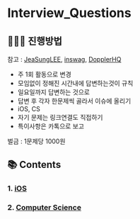 # Interview_Questions

## 🧑🏻‍🏫 진행방법

참고 : [JeaSungLEE](https://github.com/JeaSungLEE/iOSInterviewquestions), 
      [inswag](https://github.com/inswag/Technical_interview_for_iOS_Dev), 
      [DopplerHQ](https://github.com/DopplerHQ/awesome-interview-questions#ios)

- 주 1회 활동으로 변경
- 모임없이 정해진 시간내에 답변하는것이 규칙
- 일요일까지 답변하는 것으로
- 답변 후 각자 한문제씩 골라서 이슈에 올리기
- iOS, CS
- 자기 문제는 링크연결도 직접하기
- 특이사항은 카톡으로 보고

벌금 : 1문제당 1000원

## 📚 Contents

### 1. [iOS](https://github.com/lunchScreen/Interview_Questions/blob/main/iOS.md)

### 2. [Computer Science](https://github.com/lunchScreen/Interview_Questions/blob/main/ComputerScience.md)
